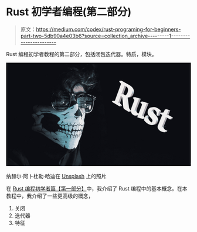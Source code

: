 # Rust 初学者编程(第二部分)

> 原文：<https://medium.com/codex/rust-programing-for-beginners-part-two-5db90a4e03b6?source=collection_archive---------1----------------------->

Rust 编程初学者教程的第二部分，包括闭包迭代器。特质，模块。

![](img/29db7e35b0d9f96502e477d2f2d0525f.png)

纳赫尔·阿卜杜勒·哈迪在 [Unsplash](https://unsplash.com/@nahelabdlhadi?utm_source=unsplash&utm_medium=referral&utm_content=creditCopyText) 上的照片

在 [Rust 编程初学者篇【第一部分】](/codex/rust-programing-for-beginners-in-6-mins-8fed31ce0fc2)中，我介绍了 Rust 编程中的基本概念。在本教程中，我介绍了一些更高级的概念，

1.  关闭
2.  迭代器
3.  特征